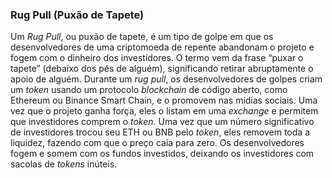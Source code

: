### Rug Pull (Puxão de Tapete)

Um _Rug Pull_, ou puxão de tapete, é um tipo de golpe em que os desenvolvedores de uma criptomoeda de repente abandonam o projeto e fogem com o dinheiro dos investidores. O termo vem da frase “puxar o tapete” (debaixo dos pés de alguém), significando retirar abruptamente o apoio de alguém. Durante um _rug pull_, os desenvolvedores de golpes criam um _token_ usando um protocolo _blockchain_ de código aberto, como Ethereum ou Binance Smart Chain, e o promovem nas mídias sociais. Uma vez que o projeto ganha força, eles o listam em uma _exchange_ e permitem que investidores comprem o _token_. Uma vez que um número significativo de investidores trocou seu ETH ou BNB pelo _token_, eles removem toda a liquidez, fazendo com que o preço caia para zero. Os desenvolvedores fogem e somem com os fundos investidos, deixando os investidores com sacolas de _tokens_ inúteis.